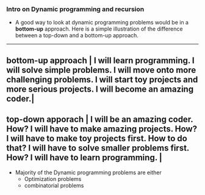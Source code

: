 ### Intro on Dynamic programming and recursion

* A good way to look at dynamic programming problems would be in a **bottom-up** approach. Here is a simple illustration of the difference between a top-down and a bottom-up approach.
---------------------------------------------------------------------------------------------------
bottom-up approach | I will learn programming. I will solve simple problems. I will move onto more challenging problems. I will start toy projects and more serious projects. I will become an amazing coder.|
---------------------------------------
top-down apporach | I will be an amazing coder. How? I will have to make amazing projects. How? I will have to make toy projects first. How to do that? I will have to solve smaller problems first. How? I will have to learn programming. |
-------------------------------------------

* Majority of the Dynamic programming problems are either
  * Optimization problems
  * combinatorial problems

